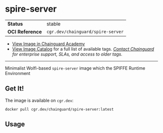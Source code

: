 <!--monopod:start-->
# spire-server
| | |
| - | - |
| **Status** | stable |
| **OCI Reference** | `cgr.dev/chainguard/spire-server` |


* [View Image in Chainguard Academy](https://edu.chainguard.dev/chainguard/chainguard-images/reference/spire-server/overview/)
* [View Image Catalog](https://console.enforce.dev/images/catalog) for a full list of available tags.
*[Contact Chainguard](https://www.chainguard.dev/chainguard-images) for enterprise support, SLAs, and access to older tags.*

---
<!--monopod:end-->

Minimalist Wolfi-based `spire-server` image which the SPIFFE Runtime Environment


## Get It!

The image is available on `cgr.dev`:

```
docker pull cgr.dev/chainguard/spire-server:latest
```

## Usage
